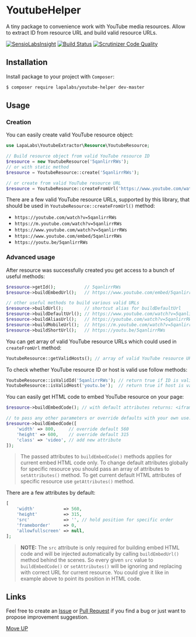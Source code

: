 # YoutubeHelper

A tiny package to convenience work with YouTube media resources.
Allow to extract ID from resource URL and build valid resource URLs.

[![SensioLabsInsight](https://insight.sensiolabs.com/projects/73b4b27a-156d-4ea7-925a-807bc18e5898/mini.png)](https://insight.sensiolabs.com/projects/73b4b27a-156d-4ea7-925a-807bc18e5898)
[![Build Status](https://travis-ci.org/LapaLabs/YoutubeHelper.svg?branch=master)](https://travis-ci.org/LapaLabs/YoutubeHelper)
[![Scrutinizer Code Quality](https://scrutinizer-ci.com/g/LapaLabs/YoutubeHelper/badges/quality-score.png?b=master)](https://scrutinizer-ci.com/g/LapaLabs/YoutubeHelper/?branch=master)

## Installation

Install package to your project with `Composer`:

``` bash
$ composer require lapalabs/youtube-helper dev-master
```

## Usage

### Creation

You can easily create valid YouTube resource object:

``` php
use LapaLabs\YoutubeExtractor\Resource\YoutubeResource;

// Build resource object from valid YouTube resource ID
$resource = new YoutubeResource('5qanlirrRWs');
// or with static method
$resource = YoutubeResource::create('5qanlirrRWs');

// or create from valid YouTube resource URL
$resource = YoutubeResource::createFromUrl('https://www.youtube.com/watch?v=5qanlirrRWs');
```

There are a few valid YouTube resource URLs, supported by this library,
that should be used in `YoutubeResource::createFromUrl()` method:

* `https://youtube.com/watch?v=5qanlirrRWs`
* `https://m.youtube.com/watch?v=5qanlirrRWs`
* `https://www.youtube.com/watch?v=5qanlirrRWs`
* `https://www.youtube.com/embed/5qanlirrRWs`
* `https://youtu.be/5qanlirrRWs`

### Advanced usage

After resource was successfully created you get access to a bunch of useful methods:

``` php
$resource->getId();           // 5qanlirrRWs
$resource->buildEmbedUrl();   // https://www.youtube.com/embed/5qanlirrRWs

// other useful methods to build various valid URLs
$resource->buildUrl();        // shortcut alias for buildDefaultUrl
$resource->buildDefaultUrl(); // https://www.youtube.com/watch?v=5qanlirrRWs
$resource->buildAliasUrl();   // https://youtube.com/watch?v=5qanlirrRWs
$resource->buildMobileUrl();  // https://m.youtube.com/watch?v=5qanlirrRWs
$resource->buildShortUrl();   // https://youtu.be/5qanlirrRWs
```

You can get array of valid YouTube resource URLs which could used in `createFromUrl` method:

``` php
YoutubeResource::getValidHosts(); // array of valid YouTube resource URLs
```

To check whether YouTube resource ID or host is valid use follow methods:
 
``` php
YoutubeResource::isValidId('5qanlirrRWs'); // return true if ID is valid
YoutubeResource::isValidHost('youtu.be');  // return true if host is valid
```

You can easily get HTML code to embed YouTube resource on your page:

``` php
$resource->buildEmbedCode(); // with default attributes returns: <iframe width="560" height="315" src="https://www.youtube.com/embed/5qanlirrRWs" frameborder="0" allowfullscreen></iframe>

// to pass any other parameters or override defaults with your own use:
$resource->buildEmbedCode([
    'width' => 800,     // override default 560
    'height' => 600,    // override default 315
    'class' => 'video', // add new attribute 
]);
```

>   The passed attributes to `buildEmbedCode()` methods applies for current embed HTML code only.
    To change default attributes globally for specific resource you should pass an array of attributes
    to `setAttributes()` method. To get current default HTML attributes of specific resource use
    `getAttributes()` method.

There are a few attributes by default:

``` php
[
    'width'           => 560,
    'height'          => 315,
    'src'             => '', // hold position for specific order
    'frameborder'     => 0,
    'allowfullscreen' => null,
];
```

> **NOTE:** The `src` attribute is only required for building embed HTML code
  and will be injected automatically by calling `buildEmbedUrl()` method behind the scenes.
  So every given `src` value to `buildEmbedCode()` or `setAttributes()` will be ignoring
  and replacing with correct URL for current resource. You could give it like in example above
  to point its position in HTML code.

## Links

Feel free to create an [Issue][1] or [Pull Request][2] if you find a bug 
or just want to propose improvement suggestion.

[Move UP](#youtubehelper)


[1]: https://github.com/LapaLabs/YoutubeHelper/issues
[2]: https://github.com//LapaLabs/YoutubeHelper/pulls
